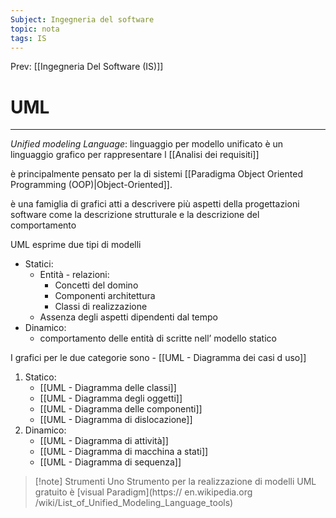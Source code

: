 ```yaml
---
Subject: Ingegneria del software
topic: nota
tags: IS
---
```


Prev: [[Ingegneria Del Software (IS)]]

# UML
---
_Unified modeling Language_: linguaggio per modello unificato è un linguaggio grafico per rappresentare l [[Analisi dei requisiti]] 

è principalmente pensato per la di sistemi [[Paradigma Object Oriented Programming (OOP)|Object-Oriented]]. 

è una famiglia di grafici atti a descrivere più aspetti della progettazioni software come la descrizione strutturale e la descrizione del comportamento 

UML esprime due tipi di modelli 
- Statici: 
	- Entità - relazioni: 
		- Concetti del domino 
		- Componenti architettura
		- Classi di realizzazione
	- Assenza degli aspetti dipendenti dal tempo 
- Dinamico:
	- comportamento delle entità di scritte nell’ modello statico


I grafici per le due categorie sono
	- [[UML - Diagramma dei casi d uso]]
1. Statico: 
	- [[UML - Diagramma delle classi]]
	- [[UML - Diagramma degli oggetti]]
	- [[UML - Diagramma delle componenti]]
	- [[UML - Diagramma di dislocazione]]
2. Dinamico:
	- [[UML - Diagramma di attività]]
	- [[UML - Diagramma di macchina a stati]]
	- [[UML - Diagramma di sequenza]]


>[!note] Strumenti
>Uno Strumento per la realizzazione di modelli UML gratuito è [visual Paradigm](https:// en.wikipedia.org /wiki/List_of_Unified_Modeling_Language_tools)
 
 
  



